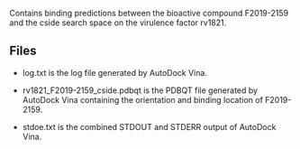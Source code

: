 Contains binding predictions between the bioactive compound F2019-2159 and the cside search space on the virulence factor rv1821.

## Files

- log.txt is the log file generated by AutoDock Vina.

- rv1821_F2019-2159_cside.pdbqt is the PDBQT file generated by AutoDock Vina containing the orientation and binding location of F2019-2159.

- stdoe.txt is the combined STDOUT and STDERR output of AutoDock Vina.

